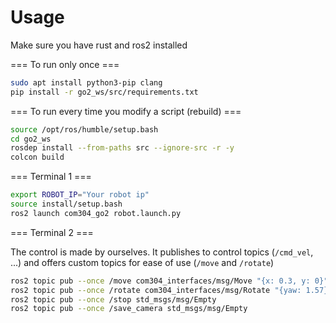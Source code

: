 # Usage

Make sure you have rust and ros2 installed

=== To run only once ===

```bash
sudo apt install python3-pip clang
pip install -r go2_ws/src/requirements.txt
```

=== To run every time you modify a script (rebuild) ===

```bash
source /opt/ros/humble/setup.bash
cd go2_ws
rosdep install --from-paths src --ignore-src -r -y
colcon build
```

=== Terminal 1 ===

```bash
export ROBOT_IP="Your robot ip"
source install/setup.bash
ros2 launch com304_go2 robot.launch.py
```

=== Terminal 2 ===

The control is made by ourselves. It publishes to control topics (`/cmd_vel`, ...) and offers custom topics for ease of use (`/move` and `/rotate`)
```bash
ros2 topic pub --once /move com304_interfaces/msg/Move "{x: 0.3, y: 0}"
ros2 topic pub --once /rotate com304_interfaces/msg/Rotate "{yaw: 1.57}"
ros2 topic pub --once /stop std_msgs/msg/Empty
ros2 topic pub --once /save_camera std_msgs/msg/Empty
```
